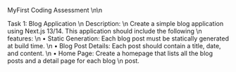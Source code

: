MyFirst Coding Assessment \n\n

Task 1: Blog Application \n
Description: \n
    Create a simple blog application using Next.js 13/14. This application should include the following \n
    features: \n
        • Static Generation: Each blog post must be statically generated at build time. \n
        • Blog Post Details: Each post should contain a title, date, and content. \n
        • Home Page: Create a homepage that lists all the blog posts and a detail page for each blog \n
          post.
